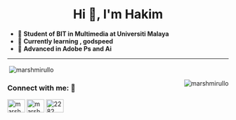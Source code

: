 <h1 align="center">Hi 👋, I'm Hakim </h1>

- :thinking: **Student of BIT in Multimedia at Universiti Malaya**
- :footprints: **Currently learning , godspeed**
- :eyes: **Advanced in Adobe Ps and Ai**

--------------------------------------------------------------------------------------------------------------------------------------------------------------------------------

<p>&nbsp;<img align="center" src="https://github-readme-stats.vercel.app/api?username=marshmirullo&theme=tokyonight&show_icons=true&locale=en" alt="marshmirullo" /></p>

<p><img align="right" src="https://github-readme-stats.vercel.app/api/top-langs?username=marshmirullo&show_icons=true&locale=en&layout=compact" alt="marshmirullo" /></p>

<h3 align="left">Connect with me: 🍃 </h3>
<p align="left">
<a href="https://twitter.com/marshmirullo" target="blank"><img align="center" src="https://cdn.jsdelivr.net/npm/simple-icons@3.0.1/icons/twitter.svg" alt="marshmirullo" height="30" width="40" /></a>
<a href="https://instagram.com/marshmirullo" target="blank"><img align="center" src="https://cdn.jsdelivr.net/npm/simple-icons@3.0.1/icons/instagram.svg" alt="marshmirullo" height="30" width="40" /></a>
<a href="https://discord.gg/2282" target="blank"><img align="center" src="https://cdn.jsdelivr.net/npm/simple-icons@3.0.1/icons/discord.svg" alt="2282" height="30" width="40" /></a>
</p>
